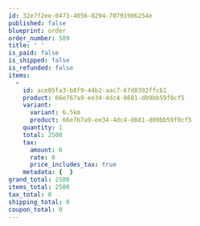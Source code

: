 ```yaml
---
id: 32e7f2ee-0473-4056-8294-70791906254e
published: false
blueprint: order
order_number: 509
title: ' '
is_paid: false
is_shipped: false
is_refunded: false
items:
  -
    id: ace05fa3-b8f9-44b2-aac7-67d8392ffc61
    product: 66e767a9-ee34-4dc4-8681-d09bb59f0cf5
    variant:
      variant: 6.5km
      product: 66e767a9-ee34-4dc4-8681-d09bb59f0cf5
    quantity: 1
    total: 2500
    tax:
      amount: 0
      rate: 0
      price_includes_tax: true
    metadata: {  }
grand_total: 2500
items_total: 2500
tax_total: 0
shipping_total: 0
coupon_total: 0
---
```

